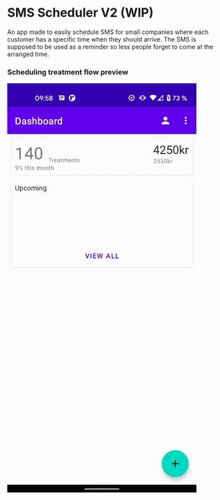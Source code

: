 # SMS Scheduler V2 (WIP)

An app made to easily schedule SMS for small companies where each customer has a specific time when they should arrive. The SMS is supposed to be used as a reminder so less people forget to come at the arranged time.

### Scheduling treatment flow preview

<img src="screenshots/scheduled_treatment.gif">